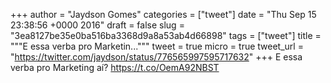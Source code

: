 
+++
author = "Jaydson Gomes"
categories = ["tweet"]
date = "Thu Sep 15 23:38:56 +0000 2016"
draft = false
slug = "3ea8127be35e0ba516ba3368d9a8a53ab4d66898"
tags = ["tweet"]
title = """E essa verba pro Marketin..."""
tweet = true
micro = true
tweet_url = "https://twitter.com/jaydson/status/776565997595717632"
+++
E essa verba pro Marketing aí? https://t.co/OemA92NBST
